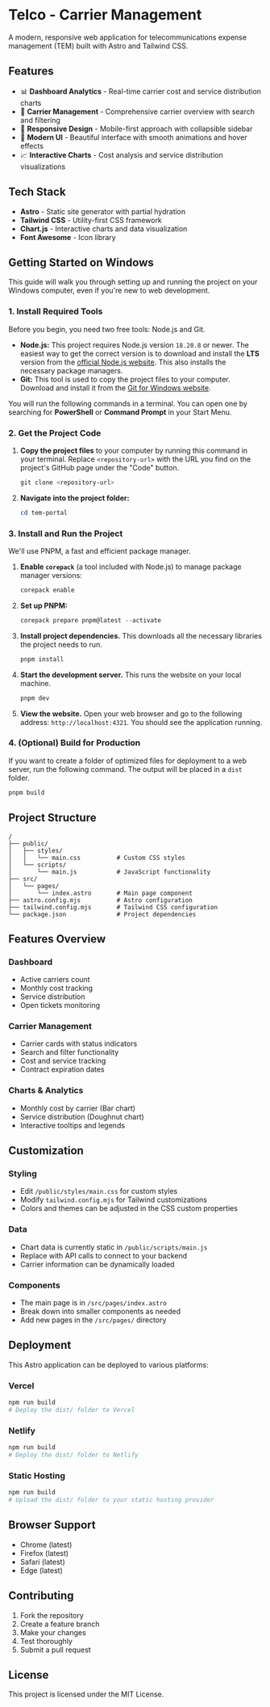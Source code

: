 # Telco - Carrier Management

A modern, responsive web application for telecommunications expense management (TEM) built with Astro and Tailwind CSS.

## Features

- 📊 **Dashboard Analytics** - Real-time carrier cost and service distribution charts
- 🏢 **Carrier Management** - Comprehensive carrier overview with search and filtering
- 📱 **Responsive Design** - Mobile-first approach with collapsible sidebar
- 🎨 **Modern UI** - Beautiful interface with smooth animations and hover effects
- 📈 **Interactive Charts** - Cost analysis and service distribution visualizations

## Tech Stack

- **Astro** - Static site generator with partial hydration
- **Tailwind CSS** - Utility-first CSS framework
- **Chart.js** - Interactive charts and data visualization
- **Font Awesome** - Icon library

## Getting Started on Windows

This guide will walk you through setting up and running the project on your Windows computer, even if you're new to web development.

### 1. Install Required Tools

Before you begin, you need two free tools: Node.js and Git.

*   **Node.js:** This project requires Node.js version `18.20.8` or newer. The easiest way to get the correct version is to download and install the **LTS** version from the [official Node.js website](https://nodejs.org/en/download). This also installs the necessary package managers.
*   **Git:** This tool is used to copy the project files to your computer. Download and install it from the [Git for Windows website](https://git-scm.com/download/win).

You will run the following commands in a terminal. You can open one by searching for **PowerShell** or **Command Prompt** in your Start Menu.

### 2. Get the Project Code

1.  **Copy the project files** to your computer by running this command in your terminal. Replace `<repository-url>` with the URL you find on the project's GitHub page under the "Code" button.
    ```powershell
    git clone <repository-url>
    ```

2.  **Navigate into the project folder:**
    ```powershell
    cd tem-portal
    ```

### 3. Install and Run the Project

We'll use PNPM, a fast and efficient package manager.

1.  **Enable `corepack`** (a tool included with Node.js) to manage package manager versions:
    ```powershell
    corepack enable
    ```

2.  **Set up PNPM:**
    ```powershell
    corepack prepare pnpm@latest --activate
    ```

3.  **Install project dependencies.** This downloads all the necessary libraries the project needs to run.
    ```powershell
    pnpm install
    ```

4.  **Start the development server.** This runs the website on your local machine.
    ```powershell
    pnpm dev
    ```

5.  **View the website.** Open your web browser and go to the following address: `http://localhost:4321`. You should see the application running.

### 4. (Optional) Build for Production

If you want to create a folder of optimized files for deployment to a web server, run the following command. The output will be placed in a `dist` folder.

```powershell
pnpm build
```

## Project Structure

```
/
├── public/
│   ├── styles/
│   │   └── main.css          # Custom CSS styles
│   └── scripts/
│       └── main.js           # JavaScript functionality
├── src/
│   └── pages/
│       └── index.astro       # Main page component
├── astro.config.mjs          # Astro configuration
├── tailwind.config.mjs       # Tailwind CSS configuration
└── package.json              # Project dependencies
```

## Features Overview

### Dashboard
- Active carriers count
- Monthly cost tracking
- Service distribution
- Open tickets monitoring

### Carrier Management
- Carrier cards with status indicators
- Search and filter functionality
- Cost and service tracking
- Contract expiration dates

### Charts & Analytics
- Monthly cost by carrier (Bar chart)
- Service distribution (Doughnut chart)
- Interactive tooltips and legends

## Customization

### Styling
- Edit `/public/styles/main.css` for custom styles
- Modify `tailwind.config.mjs` for Tailwind customizations
- Colors and themes can be adjusted in the CSS custom properties

### Data
- Chart data is currently static in `/public/scripts/main.js`
- Replace with API calls to connect to your backend
- Carrier information can be dynamically loaded

### Components
- The main page is in `/src/pages/index.astro`
- Break down into smaller components as needed
- Add new pages in the `/src/pages/` directory

## Deployment

This Astro application can be deployed to various platforms:

### Vercel
```bash
npm run build
# Deploy the dist/ folder to Vercel
```

### Netlify
```bash
npm run build
# Deploy the dist/ folder to Netlify
```

### Static Hosting
```bash
npm run build
# Upload the dist/ folder to your static hosting provider
```

## Browser Support

- Chrome (latest)
- Firefox (latest)
- Safari (latest)
- Edge (latest)

## Contributing

1. Fork the repository
2. Create a feature branch
3. Make your changes
4. Test thoroughly
5. Submit a pull request

## License

This project is licensed under the MIT License.
